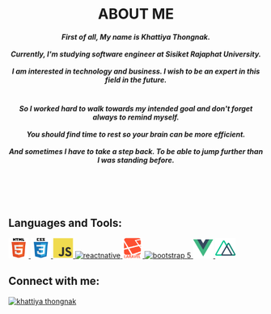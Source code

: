 <h1 align="center">ABOUT ME</h1>

<!-- RECOMMEND YOURSELF -->
<h5 align="center">
  First of all, My name is Khattiya Thongnak. <br></br>
  Currently, I'm studying software engineer at Sisiket Rajaphat University. <br></br>
  I am interested in technology and business. I wish to be an expert in this field in the future. <br></br>
</h5>
<!-- MOTIVATION -->
<h5 align="center">
  So I worked hard to walk towards my intended goal and don't forget always to remind myself. <br></br>
  You should find time to rest so your brain can be more efficient. <br></br>
  And sometimes I have to take a step back. To be able to jump further than I was standing before.<br></br>
</h5>
<!-- STATUS NOW -->
<br></br>

<h2 align="left">Languages and Tools:</h2>
<p align="left"> 
  <a href="https://www.w3.org/html/" target="_blank" rel="noreferrer"> 
    <img src="https://raw.githubusercontent.com/devicons/devicon/master/icons/html5/html5-original-wordmark.svg" alt="html5" width="40" height="40"/> 
  </a> 
  <a href="https://www.w3schools.com/css/" target="_blank" rel="noreferrer"> 
    <img src="https://raw.githubusercontent.com/devicons/devicon/master/icons/css3/css3-original-wordmark.svg" alt="css3" width="40" height="40"/> 
  </a> 
  <a href="https://developer.mozilla.org/en-US/docs/Web/JavaScript" target="_blank" rel="noreferrer"> 
    <img src="https://raw.githubusercontent.com/devicons/devicon/master/icons/javascript/javascript-original.svg" alt="javascript" width="40" height="40"/> 
  </a> 
  <a href="https://reactnative.dev/" target="_blank" rel="noreferrer"> 
    <img src="https://reactnative.dev/img/header_logo.svg" alt="reactnative" width="40" height="40"/> 
  </a> 
  <a href="https://laravel.com" target="_blank" rel="noreferrer">
    <img src="https://raw.githubusercontent.com/devicons/devicon/master/icons/laravel/laravel-plain-wordmark.svg" alt="laravel" width="40" height="40"/>
  </a>
  <a href="https://getbootstrap.com/docs/5.0/" target="_blank" rel="noreferrer">
    <img src="https://getbootstrap.com/docs/5.0/assets/brand/bootstrap-logo-shadow.png" alt="bootstrap 5" width="40" height="40"/>
  </a>
  <a href="https://vuejs.org/" target="_blank" rel="noreferrer">
    <img src="https://raw.githubusercontent.com/devicons/devicon/master/icons/vuejs/vuejs-original.svg" alt="vuejs" width="40" height="40"/>
  </a>
  <a href="https://nuxt.com/" target="_blank" rel="noreferrer">
    <img src="https://raw.githubusercontent.com/devicons/devicon/master/icons/nuxtjs/nuxtjs-original.svg" alt="nuxtjs" width="40" height="40"/>
  </a>
</p>



<h2 align="left">Connect with me:</h2>
<p align="left">
<a href="https://fb.com/khattiya thongnak" target="blank"><img align="center" src="https://raw.githubusercontent.com/rahuldkjain/github-profile-readme-generator/master/src/images/icons/Social/facebook.svg" alt="khattiya thongnak" height="30" width="40" /></a>
</p>
